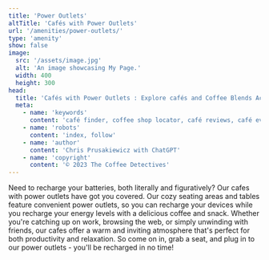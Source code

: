 ```yaml
---
title: 'Power Outlets'
altTitle: 'Cafés with Power Outlets'
url: '/amenities/power-outlets/'
type: 'amenity'
show: false
image:
  src: '/assets/image.jpg'
  alt: 'An image showcasing My Page.'
  width: 400
  height: 300
head:
  title: 'Cafés with Power Outlets : Explore cafés and Coffee Blends Across Tyne & Wear'
  meta:
    - name: 'keywords'
      content: 'café finder, coffee shop locator, café reviews, café events, café news, speciality coffee, café blog, coffee culture'
    - name: 'robots'
      content: 'index, follow'
    - name: 'author'
      content: 'Chris Prusakiewicz with ChatGPT'
    - name: 'copyright'
      content: '© 2023 The Coffee Detectives'
---
```


<p>Need to recharge your batteries, both literally and figuratively? Our cafes with power outlets have got you covered. Our cozy seating areas and tables feature convenient power outlets, so you can recharge your devices while you recharge your energy levels with a delicious coffee and snack. Whether you're catching up on work, browsing the web, or simply unwinding with friends, our cafes offer a warm and inviting atmosphere that's perfect for both productivity and relaxation. So come on in, grab a seat, and plug in to our power outlets - you'll be recharged in no time!</p>